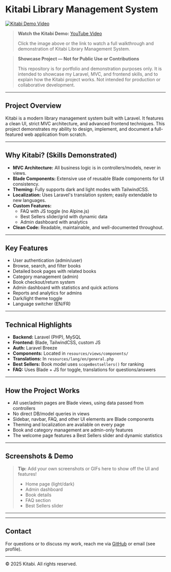 # Kitabi Library Management System

[![Kitabi Demo Video](https://img.youtube.com/vi/lZVzDYnsSMo/0.jpg)](https://youtu.be/lZVzDYnsSMo)

> **Watch the Kitabi Demo:** [YouTube Video](https://youtu.be/lZVzDYnsSMo)
>
> Click the image above or the link to watch a full walkthrough and demonstration of Kitabi Library Management System.

> **Showcase Project — Not for Public Use or Contributions**
>
> This repository is for portfolio and demonstration purposes only. It is intended to showcase my Laravel, MVC, and frontend skills, and to explain how the Kitabi project works. Not intended for production or collaborative development.

---

## Project Overview

Kitabi is a modern library management system built with Laravel. It features a clean UI, strict MVC architecture, and advanced frontend techniques. This project demonstrates my ability to design, implement, and document a full-featured web application from scratch.

---

## Why Kitabi? (Skills Demonstrated)

- **MVC Architecture:** All business logic is in controllers/models, never in views.
- **Blade Components:** Extensive use of reusable Blade components for UI consistency.
- **Theming:** Fully supports dark and light modes with TailwindCSS.
- **Localization:** Uses Laravel's translation system; easily extendable to new languages.
- **Custom Features:**
  - FAQ with JS toggle (no Alpine.js)
  - Best Sellers slider/grid with dynamic data
  - Admin dashboard with analytics
- **Clean Code:** Readable, maintainable, and well-documented throughout.

---

## Key Features

- User authentication (admin/user)
- Browse, search, and filter books
- Detailed book pages with related books
- Category management (admin)
- Book checkout/return system
- Admin dashboard with statistics and quick actions
- Reports and analytics for admins
- Dark/light theme toggle
- Language switcher (EN/FR)

---

## Technical Highlights

- **Backend:** Laravel (PHP), MySQL
- **Frontend:** Blade, TailwindCSS, custom JS
- **Auth:** Laravel Breeze
- **Components:** Located in `resources/views/components/`
- **Translations:** In `resources/lang/en/general.php`
- **Best Sellers:** Book model uses `scopeBestsellers()` for ranking
- **FAQ:** Uses Blade + JS for toggle, translations for questions/answers

---

## How the Project Works

- All user/admin pages are Blade views, using data passed from controllers
- No direct DB/model queries in views
- Sidebar, navbar, FAQ, and other UI elements are Blade components
- Theming and localization are available on every page
- Book and category management are admin-only features
- The welcome page features a Best Sellers slider and dynamic statistics

---

## Screenshots & Demo

> **Tip:** Add your own screenshots or GIFs here to show off the UI and features!
>
> - Home page (light/dark)
> - Admin dashboard
> - Book details
> - FAQ section
> - Best Sellers slider

---

---

## Contact

For questions or to discuss my work, reach me via [GitHub](https://github.com/salaheddineaz47) or email (see profile).

---

© 2025 Kitabi. All rights reserved.
